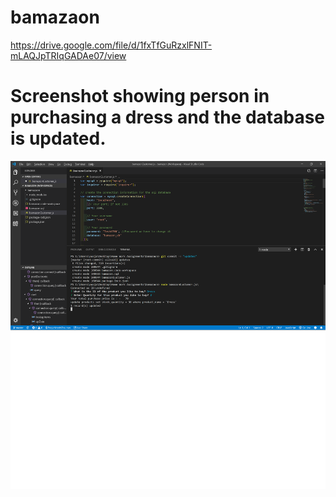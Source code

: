 # bamazaon

https://drive.google.com/file/d/1fxTfGuRzxlFNIT-mLAQJpTRIqGADAe07/view


# Screenshot showing person in purchasing a dress and the database is updated.


![ScreeShot](https://github.com/PoojaNiteshChauhan/bamazaon/blob/master/ScreenShot.png)